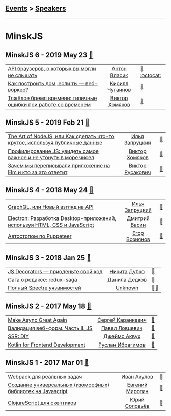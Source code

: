 ## [Events](../README.md) > [Speakers](../speakers.md)
---

# MinskJS

## MinskJS 6 - 2019 May 23 [:movie_camera:](https://www.youtube.com/playlist?list=PL-whh3wS8xsJMCmQclZUUGSAyTvSjuoOx)
| | | |
| --- | :---: | --- |
| [API браузеров, о которых вы могли не слышать](https://www.youtube.com/watch?v=0N6mjg7ON1Q)  |  [Антон Власик](../../speakers/Антон%20Власик.md)  | [:notebook:](https://drive.google.com/file/d/1Ufm9cJgrfy__GFPsyKEDHall1Qciqrzv/view) [:octocat:](https://browser-api.netlify.com/)  |
| [Как построить дом, если ты — веб-воркер?](https://www.youtube.com/watch?v=v3NtYdNcRNs)  |  [Кирилл Чугаинов](../../speakers/Кирилл%20Чугаинов.md)  | [:notebook:](https://chugainov.github.io/web-worker/)   |
| [Тяжёлое бремя времени: типичные ошибки при работе со временем](https://www.youtube.com/watch?v=Dylf_bfg6qg)  |  [Виктор Хомяков](../../speakers/Виктор%20Хомяков.md)  | [:notebook:](https://victor-homyakov.github.io/burden-of-time/)   |
## MinskJS 5 - 2019 Feb 21 [:movie_camera:](https://www.youtube.com/playlist?list=PL-whh3wS8xsKJHySf_D3Kfpbhx8FVNKLp)
| | | |
| --- | :---: | --- |
| [The Art of NodeJS, или Как сделать что-то крутое, используя публичные данные](https://www.youtube.com/watch?v=A0WqkePkw0c)  |  [Илья Запруцкий](../../speakers/Илья%20Запруцкий.md)  | [:notebook:](https://drive.google.com/file/d/1m1KuxiOHufQmhkIR7Q6sCdWvIZVObQdd/view)   |
| [Профилирование JS: увидеть самое важное и не утонуть в море чисел](https://www.youtube.com/watch?v=rKtWxCYBFP4)  |  [Виктор Хомяков](../../speakers/Виктор%20Хомяков.md)  | [:notebook:](https://victor-homyakov.github.io/profile-visualization/)   |
| [Зачем мы переписывали приложение на Elm и кто за это ответит](https://www.youtube.com/watch?v=D-4D1f5gyXw)  |  [Виктор Русакович](../../speakers/Виктор%20Русакович.md)  | [:notebook:](https://docs.google.com/presentation/d/1FJabwf0jalNJMZEX6LiLn2RplkzAIb342VFTU5STogg/edit)   |
## MinskJS 4 - 2018 May 24 [:movie_camera:](https://www.youtube.com/playlist?list=PL-whh3wS8xsKCC0nEdFzLv869pOjD2Htz)
| | | |
| --- | :---: | --- |
| [GraphQL, или Новый взгляд на API](https://www.youtube.com/watch?v=4diXbLnYrMs)  |  [Илья Запруцкий](../../speakers/Илья%20Запруцкий.md)  | [:notebook:](https://drive.google.com/file/d/174peSi-zvTuBB9g_Sgf9qyZnJCY9T4UG/view)   |
| [Electron: Разработка Desktop-приложений, используя HTML, CSS и JavaScript](https://www.youtube.com/watch?v=AfAPjvp948I)  |  [Дмитрий Васин](../../speakers/Дмитрий%20Васин.md)  | [:notebook:](https://docs.google.com/presentation/d/1AoGmzhulv7YYJCXi_AyUYLrrJ5Dhj-RmrpR9i41_PUk/edit)   |
| [Автостопом по Puppeteer](https://www.youtube.com/watch?v=iw7XM5EBbGs)  |  [Егор Возиянов](../../speakers/Егор%20Возиянов.md)  | [:notebook:](http://slides.com/fasvald/hitchhikingpuppeteer#/)   |
## MinskJS 3 - 2018 Jan 25 [:movie_camera:](https://www.youtube.com/playlist?list=PL-whh3wS8xsIYbyxR513W3NXU-VJIxxFq)
| | | |
| --- | :---: | --- |
| [JS Decorators — приоденьте свой код](https://www.youtube.com/watch?v=VfF7GyNItps)  |  [Никита Дубко](../../speakers/Никита%20Дубко.md)  | [:notebook:](https://mefody.github.io/talks/js-decorators/)   |
| [Сага о редаксе: redux-saga](https://www.youtube.com/watch?v=R_DPcxk4ml8)  |  [Данила Дедков](../../speakers/Данила%20Дедков.md)  | [:notebook:](https://drive.google.com/file/d/1OWakTpJh6V9GkYOtJmI4VleInZqXS39V/view)   |
| [Полный Spectre уязвимостей](https://www.youtube.com/watch?v=hGzy17Nnc38)  |  [Unknown](../../speakers/Unknown.md)  | [:notebook:](https://mefody.github.io/talks/spectre-panel-discussion/,https://drive.google.com/file/d/1ngH8qVbeAPgNjz4VNG-3K7_31rIBAWay/view)[:notebook:](https://mefody.github.io/talks/spectre-panel-discussion/,https://drive.google.com/file/d/1ngH8qVbeAPgNjz4VNG-3K7_31rIBAWay/view)   |
## MinskJS 2 - 2017 May 18 [:movie_camera:](https://www.youtube.com/playlist?list=PL-whh3wS8xsKLNp3J7Jg9LkWBbbx5T1Q6)
| | | |
| --- | :---: | --- |
| [Make Async Great Again](https://www.youtube.com/watch?v=PwYWNMbgOz4)  |  [Сергей Каранкевич](../../speakers/Сергей%20Каранкевич.md)  | [:notebook:](https://www.slideshare.net/karankevich/make-async-great-again)   |
| [Валидация веб-форм. Часть II. JS](https://www.youtube.com/watch?v=nxtd_idTddo)  |  [Павел Ловцевич](../../speakers/Павел%20Ловцевич.md)  | [:notebook:](https://drive.google.com/file/d/1GDIb4ETB24yUsjBPHMocKRRs5YRoioH8/view)   |
| [SSR: DIY](https://www.youtube.com/watch?v=H4GTPbf0D40)  |  [Джеймс Аквух](../../speakers/Джеймс%20Аквух.md)  | [:notebook:](https://github.com/jakwuh/ssr-demo/tree/master/slides)   |
| [Kotlin for Frontend Development](https://www.youtube.com/watch?v=t2Shbjrz-Sg)  |  [Руслан Ибрагимов](../../speakers/Руслан%20Ибрагимов.md)  | [:notebook:](https://docs.google.com/presentation/d/1gRe2LuDCcErBWaeVt57xWIl6dZcLVBNsRg1WikVJI-A/edit)   |
## MinskJS 1 - 2017 Mar 01 [:movie_camera:](https://www.youtube.com/playlist?list=PL-whh3wS8xsKFQUJwBgWOOm8bAO4JmFiU)
| | | |
| --- | :---: | --- |
| [Webpack для реальных задач](https://www.youtube.com/watch?v=8op8ZtKsrSA)  |  [Иван Акулов](../../speakers/Иван%20Акулов.md)  | [:notebook:](https://iamakulov.com/pages/webpack/slides.pdf)   |
| [Создание универсальных (изоморфных) библиотек на Javascript](https://www.youtube.com/watch?v=vTSapALmvKY)  |  [Евгений Миротин](../../speakers/Евгений%20Миротин.md)  | [:notebook:](https://docs.google.com/presentation/d/1uFxB3eb_9b7IqWkl_RFWtjKkD58J8nB4jUCjYjeQPqI/pub?start=false&loop=false&delayms=5000&slide=id.p)   |
| [ClojureScript для скептиков](https://www.youtube.com/watch?v=zJjaOeNoIhY)  |  [Юрий Соловьёв](../../speakers/Юрий%20Соловьёв.md)  | [:notebook:](https://docs.google.com/presentation/d/1itFQuBnKihJcENgIKzNbP2dRWDfIhjXUhqkhpsgeJDg/edit)   |
